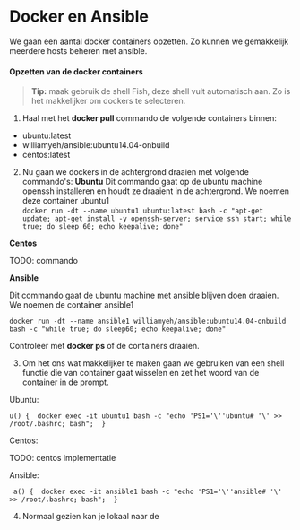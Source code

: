 # Docker en Ansible
We gaan een aantal docker containers opzetten. Zo kunnen we gemakkelijk meerdere hosts beheren met ansible.

#### Opzetten van de docker containers
>**Tip:** maak gebruik de shell Fish, deze shell vult automatisch aan. Zo is het makkelijker om dockers te selecteren.

1. Haal met het **docker pull** commando de volgende containers binnen: 
- ubuntu:latest 
- williamyeh/ansible:ubuntu14.04-onbuild
- centos:latest

2. Nu gaan we dockers in de achtergrond draaien met volgende commando's:
**Ubuntu**
Dit commando gaat op de ubuntu machine openssh installeren en houdt ze draaient in de achtergrond. We noemen deze container ubuntu1<br>
`
docker run -dt --name ubuntu1 ubuntu:latest bash -c "apt-get update; apt-get install -y openssh-server; service ssh start; while true; do sleep 60; echo keepalive; done"
`

**Centos**

TODO: commando

**Ansible**

Dit commando gaat de ubuntu machine met ansible blijven doen draaien. We noemen de container ansible1<br>

`
docker run -dt --name ansible1 williamyeh/ansible:ubuntu14.04-onbuild  bash -c "while true; do sleep60; echo keepalive; done"
`

Controleer met **docker ps** of de containers draaien.

3. Om het ons wat makkelijker te maken gaan we gebruiken van een shell functie die van container gaat wisselen en zet het woord van de container in de prompt.

Ubuntu: 

`
u() {  docker exec -it ubuntu1 bash -c "echo 'PS1='\''ubuntu# '\' >> /root/.bashrc; bash";  }
`

Centos:

TODO: centos implementatie

Ansible:

` 
a() {  docker exec -it ansible1 bash -c "echo 'PS1='\''ansible# '\' >> /root/.bashrc; bash";  }
`


4. Normaal gezien kan je lokaal naar de 